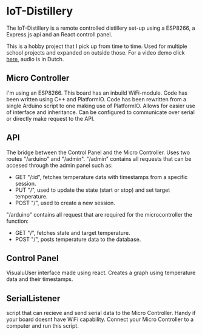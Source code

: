 # IoT-Distillery
The IoT-Distillery is a remote controlled distillery set-up using a ESP8266, a Express.js api and an React controll panel.

This is a hobby project that I pick up from time to time. Used for multiple school projects and expanded on outside those. For a video demo click [here](https://youtu.be/6Cbey2tjaiA), audio is in Dutch.

## Micro Controller
I'm using an ESP8266. This board has an inbuild WiFi-module. Code has been written using C++ and PlatformIO. Code has been rewritten from a single Arduino script to one making use of PlatformIO. Allows for easier use of interface and inheritance. Can be configured to communicate over serial or directly make request to the API.

## API
The bridge between the Control Panel and the Micro Controller. Uses two routes "/arduino" and "/admin". "/admin" contains all requests that can be accesed through the admin panel such as:
- GET "/:id", fetches temperature data with timestamps from a specific session.
- PUT "/", used to update the state (start or stop) and set target temperature.
- POST "/", used to create a new session.

"/arduino" contains all request that are required for the microcontroller the function:
- GET "/", fetches state and target temperature.
- POST "/", posts temperature data to the database.

## Control Panel
VisualuUser interface made using react. Creates a graph using temperature data and their timestamps.

## SerialListener
script that can recieve and send serial data to the Micro Controller. Handy if your board doesnt have WiFi capability. Connect your Micro Controller to a computer and run this script.
